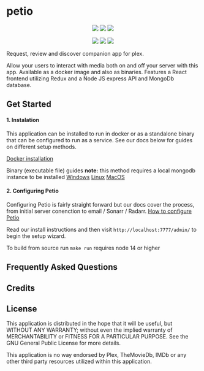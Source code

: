 # petio

<p align="center">
  <img src="https://img.shields.io/github/package-json/v/petio-team/petio/master?label=Latest">
  <img src="https://img.shields.io/github/package-json/v/petio-team/petio/preview?label=Preview">
  <img src="https://img.shields.io/github/package-json/v/petio-team/petio/dev?label=Development">
</p>

<p align="center">
  <a href="https://discord.gg/bseGmrUd3N" target="_blank"><img src="https://img.shields.io/discord/722180802871427104?label=Discord"></a>
  <img src="https://img.shields.io/github/all-contributors/petio-team/petio?label=Contributors">
  <a href="https://www.reddit.com/r/Petio/" target="_blank"><img src="https://img.shields.io/reddit/subreddit-subscribers/petio?label=Reddit"></a>
</p>

Request, review and discover companion app for plex.

Allow your users to interact with media both on and off your server with this app. Available as a docker image and also as binaries. Features a React frontend utilizing Redux and a Node JS express API and MongoDb database.

<h2>Get Started</h2>

<h4>1. Instalation</h4>
This application can be installed to run in docker or as a standalone binary that can be configured to run as a service. See our docs below for guides on different setup methods.

<a target="_blank" href="https://github.com/petio-team/petio-docs/wiki/Docker">Docker installation</a> 

Binary (executable file) guides
**note:** this method requires a local mongodb instance to be installed
<a target="_blank" href="https://github.com/petio-team/petio-docs/wiki/Windows">Windows</a> 
<a target="_blank" href="https://github.com/petio-team/petio-docs/wiki/Linux">Linux</a> 
<a target="_blank" href="https://github.com/petio-team/petio-docs/wiki/MacOS">MacOS</a> 

<h4>2. Configuring Petio</h4>
Configuring Petio is fairly straight forward but our docs cover the process, from initial server conenction to email / Sonarr / Radarr.
<a target="_blank" href="https://github.com/petio-team/petio-docs/wiki/Configuration">How to configure Petio</a>

Read our install instructions and then visit `http://localhost:7777/admin/` to begin the setup wizard.

To build from source run `make run` requires node 14 or higher

<h2>Frequently Asked Questions</h2>

<h2>Credits</h2>

<h2>License</h2>

This application is distributed in the hope that it will be useful, but WITHOUT ANY WARRANTY; without even the implied warranty of MERCHANTABILITY or FITNESS FOR A PARTICULAR PURPOSE.  See the GNU General Public License for more details.

This application is no way endorsed by Plex, TheMovieDb, IMDb or any other third party resources utilized within this application.
